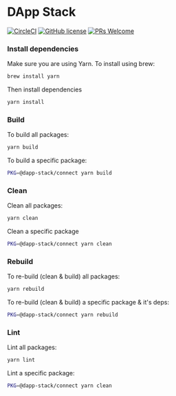 # DApp Stack

[![CircleCI](https://circleci.com/gh/Dapp-Stack/Dapp-Stack.svg?style=svg)](https://circleci.com/gh/Dapp-Stack/Dapp-Stack)
[![GitHub license](https://img.shields.io/badge/license-MIT-blue.svg)](https://github.com/Dapp-Stack/Dapp-Stack/blob/master/LICENSE)
[![PRs Welcome](https://img.shields.io/badge/PRs-welcome-brightgreen.svg)](https://github.com/Dapp-Stack/Dapp-Stack/compare)

### Install dependencies

Make sure you are using Yarn. To install using brew:

```bash
brew install yarn
```

Then install dependencies

```bash
yarn install
```

### Build

To build all packages:

```bash
yarn build
```

To build a specific package:

```bash
PKG=@dapp-stack/connect yarn build
```

### Clean

Clean all packages:

```bash
yarn clean
```

Clean a specific package

```bash
PKG=@dapp-stack/connect yarn clean
```

### Rebuild

To re-build (clean & build) all packages:

```bash
yarn rebuild
```

To re-build (clean & build) a specific package & it's deps:

```bash
PKG=@dapp-stack/connect yarn rebuild
```

### Lint

Lint all packages:

```bash
yarn lint
```

Lint a specific package:

```bash
PKG=@dapp-stack/connect yarn clean
```
